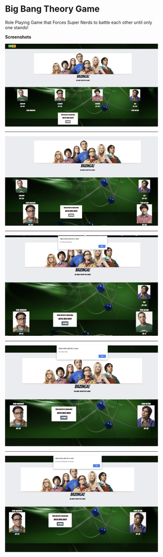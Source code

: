 # Big Bang Theory Game

Role Playing Game that Forces Super Nerds to battle each other until only one stands!


**Screenshots**


![Landing Page](./assets/images/landing.png "Home Page")

------------------------------------------------


![Chosen Character](./assets/images/chosen.png "Select Players")



------------------------------------------------


![Defeat of Nerd](./assets/images/win2.png "Home Page")



------------------------------------------------


![Last Nerd Beat](./assets/images/finalwin.png "Home Page")



------------------------------------------------


![Win the Game](./assets/images/winall.png "Home Page")